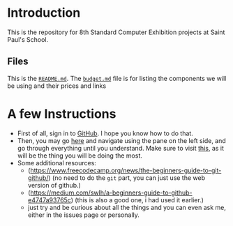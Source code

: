 # Introduction
This is the repository for 8th Standard Computer Exhibition projects at Saint Paul's School.

## Files
This is the [`README.md`](/README.md).
The [`budget.md`](/budget.md) file is for listing the components we will be using and their prices and links

# A few Instructions
- First of all, sign in to [GitHub](https://github.com). I hope you know how to do that.
- Then, you may go [here](https://docs.github.com/en/get-started/quickstart/create-a-repo) and navigate using the pane on the left side, and go through everything until you understand. Make sure to visit [this](https://docs.github.com/en/get-started/quickstart/contributing-to-projects), as it will be the thing you will be doing the most.
- Some additional resources:
	- (https://www.freecodecamp.org/news/the-beginners-guide-to-git-github/) (no need to do the `git` part, you can just use the web version of github.)
	- (https://medium.com/swlh/a-beginners-guide-to-github-e4747a93765c) (this is also a good one, i had used it earlier.)
	- just try and be curious about all the things and you can even ask me, either in the issues page or personally.
